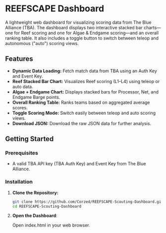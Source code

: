 # REEFSCAPE Dashboard

A lightweight web dashboard for visualizing scoring data from The Blue Alliance (TBA). The dashboard displays two interactive stacked bar charts—one for Reef scoring and one for Algae & Endgame scoring—and an overall ranking table. It also includes a toggle button to switch between teleop and autonomous ("auto") scoring views.

## Features

- **Dynamic Data Loading:** Fetch match data from TBA using an Auth Key and Event Key.
- **Reef Stacked Bar Chart:** Visualizes Reef scoring (L1–L4) using teleop or auto data.
- **Algae + Endgame Chart:** Displays stacked bars for Processor, Net, and Endgame Barge points.
- **Overall Ranking Table:** Ranks teams based on aggregated average scores.
- **Toggle Scoring Mode:** Switch easily between teleop and auto scoring views.
- **Download JSON:** Download the raw JSON data for further analysis.

## Getting Started

### Prerequisites

- A valid TBA API key (TBA Auth Key) and Event Key from The Blue Alliance.

### Installation

1. **Clone the Repository:**

   ```bash
   git clone https://github.com/Corzed/REEFSCAPE-Scouting-Dashboard.git
   cd REEFSCAPE-Scouting-Dashboard
   ```
2. **Open the Dashboard**:
   
   Open index.html in your web browser.
